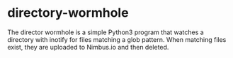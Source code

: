 directory-wormhole
==================

The director wormhole is a simple Python3 program that watches a directory with inotify for files matching a glob pattern. When matching files exist, they are uploaded to Nimbus.io and then deleted. 